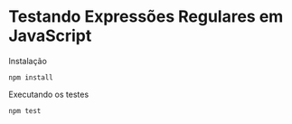 # Testando Expressões Regulares em JavaScript

Instalação

    npm install

Executando os testes

    npm test

